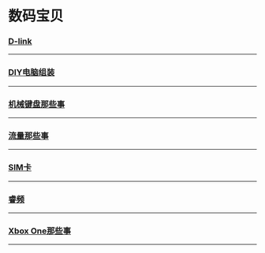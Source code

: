 数码宝贝
========

### [D-link](d-link)

---

### [DIY电脑组装](diy-pc)

---

### [机械键盘那些事](mechanical-keyboard)

---

### [流量那些事](mobile-discharge)

---

### [SIM卡](sim-card)

---

### [睿频](turbo-boost)

---

### [Xbox One那些事](xbox-one)

---
